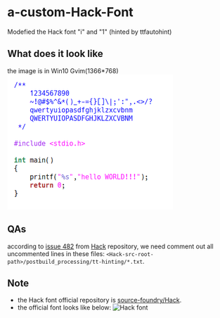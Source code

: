 # a-custom-Hack-Font
Modefied the Hack font "i" and "1" (hinted by ttfautohint)

## What does it look like
the image is in Win10 Gvim(1366*768)
![screenshot](https://github.com/ghsgz/a-custom-Hack-Font/blob/master/screenshots/screenshot.png)

## QAs
according to [issue 482](https://github.com/source-foundry/Hack/issues/482) from [Hack](https://github.com/source-foundry/Hack) repository, we need comment out all uncommented lines in these files: `<Hack-src-root-path>/postbuild_processing/tt-hinting/*.txt`.

## Note
- the Hack font official repository is [source-foundry/Hack](https://github.com/source-foundry/Hack).
- the official font looks like below:
![Hack font](https://sourcefoundry.org/hack/assets/img/mockup/Aa-mockup-2.png)
